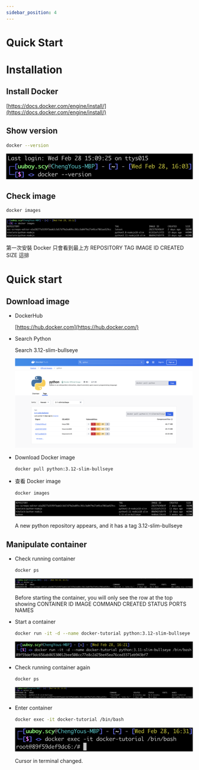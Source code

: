 ```yaml
---
sidebar_position: 4
---
```


# Quick Start

# Installation

## Install Docker

[https://docs.docker.com/engine/install/](https://docs.docker.com/engine/install/)

## Show version

```bash
docker --version
```

![Untitled](Quick%20Start%209a0d8944806141ddb7416de894c557b4/Untitled.png)

## Check image

```bash
docker images
```

![Untitled](Quick%20Start%209a0d8944806141ddb7416de894c557b4/Untitled%201.png)

第一次安裝 Docker 只會看到最上方  REPOSITORY    TAG    IMAGE ID    CREATED    SIZE  這排

# Quick start

## Download image

- DockerHub
    
    [https://hub.docker.com](https://hub.docker.com/)
    
- Search Python
    
    Search 3.12-slim-bullseye
    
    ![Untitled](Quick%20Start%209a0d8944806141ddb7416de894c557b4/Untitled%202.png)
    
- Download Docker image
    
    ```bash
    docker pull python:3.12-slim-bullseye
    ```
    
- 查看 Docker image
    
    ```bash
    docker images
    ```
    
    ![Untitled](Quick%20Start%209a0d8944806141ddb7416de894c557b4/Untitled%203.png)
    
    A new python repository appears, and it has a tag 3.12-slim-bullseye
    

## Manipulate container

- Check running container
    
    ```bash
    docker ps
    ```
    
    ![Untitled](Quick%20Start%209a0d8944806141ddb7416de894c557b4/Untitled%204.png)
    
    Before starting the container, you will only see the row at the top showing  CONTAINER ID   IMAGE    COMMAND    CREATED    STATUS    PORTS    NAMES  
    
- Start a container
    
    ```bash
    docker run -it -d --name docker-tutorial python:3.12-slim-bullseye /bin/bash
    ```
    
    ![Untitled](Quick%20Start%209a0d8944806141ddb7416de894c557b4/Untitled%205.png)
    
- Check running container again
    
    ```bash
    docker ps
    ```
    
    ![Untitled](Quick%20Start%209a0d8944806141ddb7416de894c557b4/Untitled%206.png)
    
- Enter container
    
    ```bash
    docker exec -it docker-tutorial /bin/bash
    ```
    
    ![Untitled](Quick%20Start%209a0d8944806141ddb7416de894c557b4/Untitled%207.png)
    
    Cursor in terminal changed.
